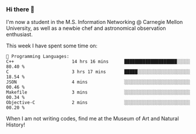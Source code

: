 ### Hi there 👋

I'm now a student in the M.S. Information Networking @ Carnegie Mellon University, as well as a newbie chef and astronomical observation enthusiast. 



<!--START_SECTION:waka-->
This week I have spent some time on: 

```text
💬 Programming Languages: 
C++                      14 hrs 16 mins      ████████████████████░░░░░   80.40 % 
C                        3 hrs 17 mins       █████░░░░░░░░░░░░░░░░░░░░   18.54 % 
JSON                     4 mins              ░░░░░░░░░░░░░░░░░░░░░░░░░   00.46 % 
Makefile                 3 mins              ░░░░░░░░░░░░░░░░░░░░░░░░░   00.34 % 
Objective-C              2 mins              ░░░░░░░░░░░░░░░░░░░░░░░░░   00.20 % 
```


<!--END_SECTION:waka-->

When I am not writing codes, find me at the Museum of Art and Natural History!
